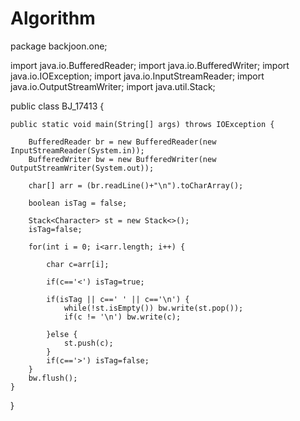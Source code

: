 # Algorithm
package backjoon.one;

import java.io.BufferedReader;
import java.io.BufferedWriter;
import java.io.IOException;
import java.io.InputStreamReader;
import java.io.OutputStreamWriter;
import java.util.Stack;

public class BJ_17413 {

	public static void main(String[] args) throws IOException {
		
		BufferedReader br = new BufferedReader(new InputStreamReader(System.in));
		BufferedWriter bw = new BufferedWriter(new OutputStreamWriter(System.out));
		
		char[] arr = (br.readLine()+"\n").toCharArray();

		boolean isTag = false;
		
		Stack<Character> st = new Stack<>();
		isTag=false;
		
		for(int i = 0; i<arr.length; i++) {
			
			char c=arr[i];
			
			if(c=='<') isTag=true;
			
			if(isTag || c==' ' || c=='\n') {
				while(!st.isEmpty()) bw.write(st.pop());
				if(c != '\n') bw.write(c); 
				
			}else {
				st.push(c);
			}
			if(c=='>') isTag=false;
		}
		bw.flush();
	}
}


